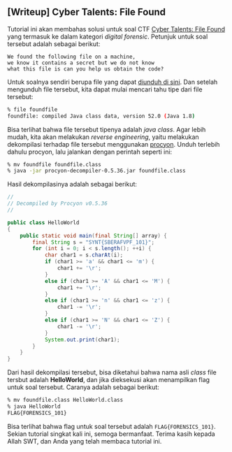 ## [Writeup] Cyber Talents: File Found


Tutorial ini akan membahas solusi untuk soal CTF [Cyber Talents: File Found](https://cybertalents.com/challenges/forensics/file-found) yang termasuk ke dalam kategori _digital forensic_. Petunjuk untuk soal tersebut adalah sebagai berikut:

```
We found the following file on a machine,
we know it contains a secret but we do not know
what this file is can you help us obtain the code?
```

Untuk soalnya sendiri berupa file yang dapat [diunduh di sini](https://s3-eu-west-1.amazonaws.com/hubchallenges/Forensics/foundfile). Dan setelah mengunduh file tersebut, kita dapat mulai mencari tahu tipe dari file tersebut:

```bash
% file foundfile
foundfile: compiled Java class data, version 52.0 (Java 1.8)
```

Bisa terlihat bahwa file tersebut tipenya adalah _java class_. Agar lebih mudah, kita akan melakukan _reverse engineering_, yaitu melakukan dekompilasi terhadap file tersebut menggunakan [procyon](https://bitbucket.org/mstrobel/procyon/downloads/). Unduh terlebih dahulu procyon, lalu jalankan dengan perintah seperti ini:

```bash
% mv foundfile foundfile.class
% java -jar procyon-decompiler-0.5.36.jar foundfile.class
```

Hasil dekompilasinya adalah sebagai berikut:

```java
//
// Decompiled by Procyon v0.5.36
//

public class HelloWorld
{
    public static void main(final String[] array) {
        final String s = "SYNT{SBERAFVPF_101}";
        for (int i = 0; i < s.length(); ++i) {
            char char1 = s.charAt(i);
            if (char1 >= 'a' && char1 <= 'm') {
                char1 += '\r';
            }
            else if (char1 >= 'A' && char1 <= 'M') {
                char1 += '\r';
            }
            else if (char1 >= 'n' && char1 <= 'z') {
                char1 -= '\r';
            }
            else if (char1 >= 'N' && char1 <= 'Z') {
                char1 -= '\r';
            }
            System.out.print(char1);
        }
    }
}
```

Dari hasil dekompilasi tersebut, bisa diketahui bahwa nama asli _class_ file tersbut adalah **HelloWorld**, dan jika dieksekusi akan menampilkan flag untuk soal tersebut. Caranya adalah sebagai berikut:

```bash
% mv foundfile.class HelloWorld.class
% java HelloWorld
FLAG{FORENSICS_101}
```

Bisa terlihat bahwa flag untuk soal tersebut adalah `FLAG{FORENSICS_101}`. Sekian tutorial singkat kali ini, semoga bermanfaat. Terima kasih kepada Allah SWT, dan Anda yang telah membaca tutorial ini.
